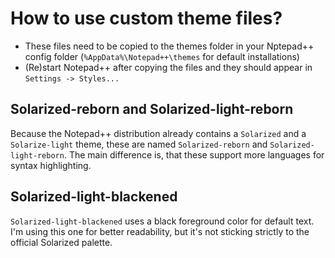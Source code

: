 # How to use custom theme files?
- These files need to be copied to the themes folder in your Nptepad++ config folder (`%AppData%\Notepad++\themes` for default installations)
- (Re)start Notepad++ after copying the files and they should appear in `Settings -> Styles...`

## Solarized-reborn and Solarized-light-reborn
Because the Notepad++ distribution already contains a `Solarized` and a `Solarize-light` theme, 
these are named `Solarized-reborn` and `Solarized-light-reborn`.
The main difference is, that these support more languages for syntax highlighting. 

## Solarized-light-blackened
`Solarized-light-blackened` uses a black foreground color for default text. 
I'm using this one for better readability, but it's not sticking strictly to the official Solarized palette.
